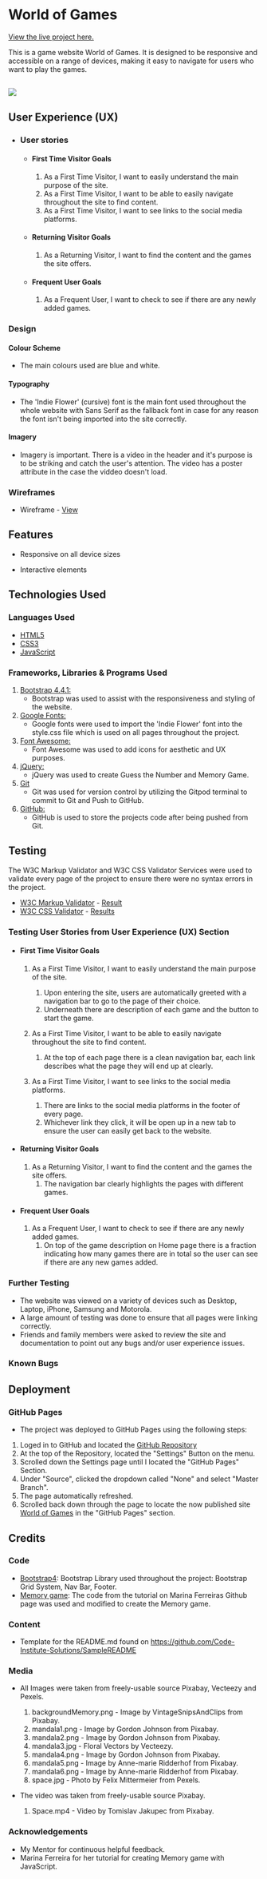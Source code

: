 <h1>World of Games</h1>

[View the live project here.](https://natalijabujevic0708.github.io/WorldOfGames/)

This is a game website World of Games. It is designed to be responsive and accessible on a range of devices, making it easy to navigate for users who want to play the games.

<h2><img src="./assets/images/responsive_design.png"></h2>
<h2>User Experience (UX)</h2>


-   ### User stories

    -   #### First Time Visitor Goals

        1. As a First Time Visitor, I want to easily understand the main purpose of the site.
        2. As a First Time Visitor, I want to be able to easily navigate throughout the site to find content.
        3. As a First Time Visitor, I want to see links to the social media platforms.

    -   #### Returning Visitor Goals

        1. As a Returning Visitor, I want to find the content and the games the site offers.
        

    -   #### Frequent User Goals
        1. As a Frequent User, I want to check to see if there are any newly added games.
        
### Design
#### Colour Scheme
- The main colours used are blue and white.
#### Typography
 - The 'Indie Flower' (cursive) font is the main font used throughout the whole website with Sans Serif as the fallback font in case for any reason the font isn't being imported into the site correctly. 
#### Imagery
- Imagery is important. There is a video in the header and it's purpose is to be striking and catch the user's attention. The video has a poster attribute in the case the viddeo doesn't load.
### Wireframes
- Wireframe - [View](assets/images/wireframe_WorldOfGames.jpg)

## Features

-   Responsive on all device sizes

-   Interactive elements

## Technologies Used

### Languages Used

-   [HTML5](https://en.wikipedia.org/wiki/HTML5)
-   [CSS3](https://en.wikipedia.org/wiki/Cascading_Style_Sheets)
-   [JavaScript](https://en.wikipedia.org/wiki/JavaScript)
### Frameworks, Libraries & Programs Used

1. [Bootstrap 4.4.1:](https://getbootstrap.com/docs/4.4/getting-started/introduction/)
    - Bootstrap was used to assist with the responsiveness and styling of the website.
1. [Google Fonts:](https://fonts.google.com/)
    - Google fonts were used to import the 'Indie Flower' font into the style.css file which is used on all pages throughout the project.
1. [Font Awesome:](https://fontawesome.com/)
    - Font Awesome was used to add icons for aesthetic and UX purposes.
1. [jQuery:](https://jquery.com/) 
    - jQuery was used to create Guess the Number and  Memory Game.
1. [Git](https://git-scm.com/)
    - Git was used for version control by utilizing the Gitpod terminal to commit to Git and Push to GitHub.
1. [GitHub:](https://github.com/)
    - GitHub is used to store the projects code after being pushed from Git.

## Testing

The W3C Markup Validator and W3C CSS Validator Services were used to validate every page of the project to ensure there were no syntax errors in the project.

-   [W3C Markup Validator](https://validator.w3.org/) - [Result]()
-   [W3C CSS Validator](https://jigsaw.w3.org/css-validator/) - [Results]()
### Testing User Stories from User Experience (UX) Section

-   #### First Time Visitor Goals

    1. As a First Time Visitor, I want to easily understand the main purpose of the site.
        1. Upon entering the site, users are automatically greeted with a navigation bar to go to the page of their choice. 
        2. Underneath there are description of each game and the button to start the game.
        
    2. As a First Time Visitor, I want to be able to easily navigate throughout the site to find content.
        1. At the top of each page there is a clean navigation bar, each link describes what the page they will end up at clearly.

    3. As a First Time Visitor, I want to see links to the social media platforms.
        1. There are links to the social media platforms in the footer of every page.
        2.  Whichever link they click, it will be open up in a new tab to ensure the user can easily get back to the website.

-   #### Returning Visitor Goals

    1. As a Returning Visitor, I want to find the content and the games the site offers.
        1. The navigation bar clearly highlights the pages with different games.
    
       

-   #### Frequent User Goals

    1.  As a Frequent User, I want to check to see if there are any newly added games.
        1. On top of the game description on Home page there is a fraction indicating how many games there are in total so the user can see if there are any new games added.

### Further Testing

-   The website was viewed on a variety of devices such as Desktop, Laptop, iPhone, Samsung and Motorola.
-   A large amount of testing was done to ensure that all pages were linking correctly.
-   Friends and family members were asked to review the site and documentation to point out any bugs and/or user experience issues.

### Known Bugs



## Deployment

### GitHub Pages
- The project was deployed to GitHub Pages using the following steps:

1. Loged in to GitHub and located the [GitHub Repository](https://github.com/natalijabujevic0708/WorldOfGames)
2. At the top of the Repository, located the "Settings" Button on the menu.
3. Scrolled down the Settings page until I located the "GitHub Pages" Section.
4. Under "Source", clicked the dropdown called "None" and select "Master Branch".
5. The page automatically refreshed.
6. Scrolled back down through the page to locate the now published site [World of Games](https://natalijabujevic0708.github.io/WorldOfGames/) in the "GitHub Pages" section.


## Credits

### Code

-   [Bootstrap4](https://getbootstrap.com/docs/4.4/getting-started/introduction/): Bootstrap Library used throughout the project: Bootstrap Grid System, Nav Bar, Footer.
-   [Memory game](https://marina-ferreira.github.io/tutorials/js/memory-game/): The code from the tutorial on Marina Ferreiras Github page was used and modified to create the Memory game.

### Content

-   Template for the README.md found on https://github.com/Code-Institute-Solutions/SampleREADME

### Media

-   All Images were taken from freely-usable source Pixabay, Vecteezy and Pexels.
    1. backgroundMemory.png - Image by VintageSnipsAndClips from Pixabay.
    2. mandala1.png - Image by Gordon Johnson from Pixabay.
    3. mandala2.png - Image by Gordon Johnson from Pixabay.
    4. mandala3.jpg - Floral Vectors by Vecteezy.
    5. mandala4.png - Image by Gordon Johnson from Pixabay.
    6. mandala5.png - Image by Anne-marie Ridderhof from Pixabay.
    7. mandala6.png - Image by Anne-marie Ridderhof from Pixabay.
    8. space.jpg - Photo by Felix Mittermeier from Pexels.

-   The video was taken from freely-usable source Pixabay.
     1. Space.mp4 - Video by Tomislav Jakupec from Pixabay.


    


### Acknowledgements

-   My Mentor for continuous helpful feedback.
-   Marina Ferreira for her tutorial for creating Memory game with JavaScript.


